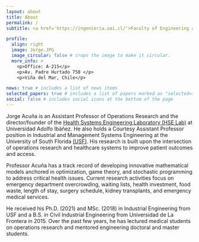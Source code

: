 ```yaml
---
layout: about
title: About
permalink: /
subtitle: <a href='https://ingenieria.uai.cl/'>Faculty of Engineering and Sciences - UAI</a> 

profile:
  align: right
  image: Jorge.JPG
  image_circular: false # crops the image to make it circular.
  more_info: >
    <p>Office: A-215</p>
    <p>Av. Padre Hurtado 750 </p>
    <p>Viña del Mar, Chile</p>

news: true # includes a list of news items
selected_papers: true # includes a list of papers marked as "selected={true}"
social: false # includes social icons at the bottom of the page
---
```


Jorge Acuña is an Assistant Professor of Operations Research and the director/founder of the [Health Systems Engineering Laboratory (HSE Lab)](https://jorgeacunam.github.io/HSE/) at Universidad Adolfo Ibáñez. He also holds a Courtesy Assistant Professor position in Industrial and Management Systems Engineering at the University of South Florida [(USF)](https://www.usf.edu/engineering/imse/). His research is built upon the intersection of operations research and healthcare systems to improve patient outcomes and access. 

Professor Acuña has a track record of developing innovative mathematical models anchored in optimization, game theory, and stochastic programming to address critical health issues. Current research activities focus on emergency department overcrowding, waiting lists, health investment, food waste, length of stay, surgery schedule, kidney transplants, and emergency medical services. 

He received his Ph.D. (2021) and MSc. (2018) in Industrial Engineering from USF and a B.S. in Civil Industrial Engineering from Universidad de La Frontera in 2015. Over the past few years, he has lectured medical students on operations research and mentored engineering doctoral and master students.  
